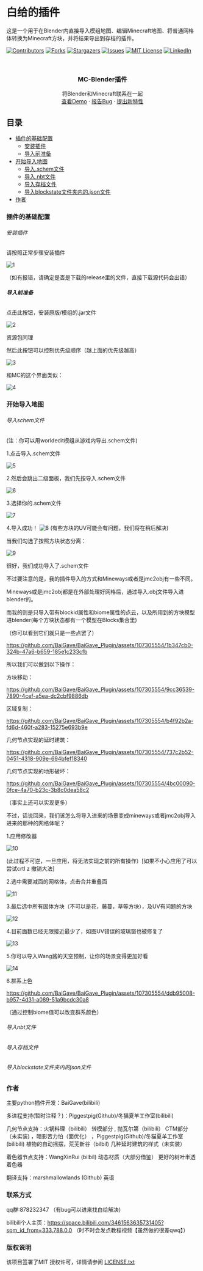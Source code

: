 

# 白给的插件

这是一个用于在Blender内直接导入模组地图、编辑Minecraft地图、将普通网格体转换为Minecraft方块，并将结果导出到存档的插件。
<!-- PROJECT SHIELDS -->

[![Contributors][contributors-shield]][contributors-url]
[![Forks][forks-shield]][forks-url]
[![Stargazers][stars-shield]][stars-url]
[![Issues][issues-shield]][issues-url]
[![MIT License][license-shield]][license-url]
[![LinkedIn][linkedin-shield]][linkedin-url]

<!-- PROJECT LOGO -->
<br />

<p align="center">

  <h3 align="center">MC-Blender插件</h3>
  <p align="center">
    将Blender和Minecraft联系在一起
    <br />
    <a href="https://github.com/BaiGave/BaiGave_Plugin">查看Demo</a>
    ·
    <a href="https://github.com/BaiGave/BaiGave_Plugin/issues">报告Bug</a>
    ·
    <a href="https://github.com/BaiGave/BaiGave_Plugin/issues">提出新特性</a>
  </p>

</p>


 
## 目录

- [插件的基础配置](#插件的基础配置)
  - [安装插件](#安装插件)
  - [导入前准备](#导入前准备)
- [开始导入地图](#开始导入地图)
  - [导入.schem文件](#导入schem文件)
  - [导入.nbt文件](#导入nbt文件)
  - [导入存档文件](#导入存档文件)
  - [导入blockstate文件夹内的.json文件](#导入blockstae文件夹内的json文件)
- [作者](#作者)

### 插件的基础配置


###### 安装插件

请按照正常步骤安装插件

   
![1](https://github.com/BaiGave/BaiGave_Plugin/assets/107305554/d25b907a-2240-4c83-af98-d74f4d5ab42d)

（如有报错，请确定是否是下载的release里的文件，直接下载源代码会出错）



###### **导入前准备**

点击此按钮，安装原版/模组的.jar文件

![2](https://github.com/BaiGave/BaiGave_Plugin/assets/107305554/1bcabfb5-5b6d-4215-ba46-0453b0f9ea68)

资源包同理

然后此按钮可以控制优先级顺序（越上面的优先级越高）

![3](https://github.com/BaiGave/BaiGave_Plugin/assets/107305554/2640fcac-439c-4f54-9a34-222f62d36664)

和MC的这个界面类似：

![4](https://github.com/BaiGave/BaiGave_Plugin/assets/107305554/7e373066-ccfb-46fd-ae9a-b075e951faf4)



### 开始导入地图


###### 导入schem文件

(注：你可以用worldedit模组从游戏内导出.schem文件)

1.点击导入.schem文件

![5](https://github.com/BaiGave/BaiGave_Plugin/assets/107305554/413f10c9-dfea-4f42-afc0-f393e33a11b7)

2.然后会跳出二级面板，我们先按导入.schem文件

![6](https://github.com/BaiGave/BaiGave_Plugin/assets/107305554/273a2cea-0a5b-43e6-926b-a39f0797b8b4)

3.选择你的.schem文件

![7](https://github.com/BaiGave/BaiGave_Plugin/assets/107305554/d09dc514-509a-454f-a418-284630aa6236)

4.导入成功！
![8](https://github.com/BaiGave/BaiGave_Plugin/assets/107305554/ec2eee60-b4b0-4deb-b094-0deb11f51206)
(有些方块的UV可能会有问题，我们将在稍后解决)

当我们勾选了按照方块状态分离：

![9](https://github.com/BaiGave/BaiGave_Plugin/assets/107305554/3d1dbdb4-a7af-4bd0-8bb5-06a430796f14)

很好，我们成功导入了.schem文件

不过要注意的是，我的插件导入的方式和Mineways或者是jmc2obj有一些不同。

Mineways或是jmc2obj都是在外部处理好网格后，通过导入.obj文件导入进blender的。

而我的则是只导入带有blockid属性和biome属性的点云，以及所用到的方块模型进blender(每个方块状态都有一个模型在Blocks集合里)

（你可以看到它们就只是一些点罢了）

https://github.com/BaiGave/BaiGave_Plugin/assets/107305554/1b347cb0-324b-47a6-b659-185e1c233cfb

所以我们可以做到以下操作：

方块移动：

https://github.com/BaiGave/BaiGave_Plugin/assets/107305554/9cc36539-7890-4cef-a5ea-dc2cbf9886db

区域复制：

https://github.com/BaiGave/BaiGave_Plugin/assets/107305554/b4f92b2a-fd6d-460f-a283-15275e693b9e

几何节点实现的延时建筑：

https://github.com/BaiGave/BaiGave_Plugin/assets/107305554/737c2b52-0451-4318-909e-694bfef18340

几何节点实现的地形破坏：

https://github.com/BaiGave/BaiGave_Plugin/assets/107305554/4bc00090-0fce-4a70-b23c-3b8c0dea58c2

（事实上还可以实现更多）

不过，话说回来，我们该怎么将导入进来的场景变成mineways或者jmc2obj导入进来的那种的网格体呢？

1.应用修改器

![10](https://github.com/BaiGave/BaiGave_Plugin/assets/107305554/fcabb29d-01b3-4cd0-937a-968b05589e2f)

(此过程不可逆，一旦应用，将无法实现之前的所有操作）[如果不小心应用了可以尝试crtl z 撤销大法]

2.选中需要减面的网格体，点击合并重叠面

![11](https://github.com/BaiGave/BaiGave_Plugin/assets/107305554/058b5200-9051-4d97-8a3e-427a16bfed41)

3.最后选中所有固体方块（不可以是花，藤蔓，草等方块），及UV有问题的方块

![12](https://github.com/BaiGave/BaiGave_Plugin/assets/107305554/e9f543b6-a42e-4ca0-89a4-e62f7893e0b0)

4.目前面数已经无限接近最少了，如图UV错误的玻璃窗也被修复了

![13](https://github.com/BaiGave/BaiGave_Plugin/assets/107305554/21bec841-9cdc-4272-be16-efacfdbdf9a2)

5.你可以导入Wang酱的天空预制，让你的场景变得更加好看

![14](https://github.com/BaiGave/BaiGave_Plugin/assets/107305554/a2dabb2f-b6a2-442a-8192-97d5f65e62b1)

6.群系上色

https://github.com/BaiGave/BaiGave_Plugin/assets/107305554/ddb95008-b957-4d31-a089-51a9bcdc30a8

（通过控制biome值可以改变群系颜色）



###### 导入nbt文件

###### 导入存档文件

###### 导入blockstate文件夹内的json文件



### 作者

主要python插件开发：BaiGave(bilibili) 

多进程支持(暂时注释？)：Piggestpig(Github)/冬猫夏羊工作室(bilibili)

几何节点支持：火锅料理（bilibili） 转模部分 , 抛瓦尔第（bilibili） CTM部分（未实装) ，暗影苦力怕（面优化） ，Piggestpig(Github)/冬猫夏羊工作室(bilibili) 植物的自动摇摆，荒芜新谷（bilbil) 几种延时建筑的样式（未实装）

着色器节点支持：WangXinRui (bilbil) 动态材质（大部分借鉴） 更好的树叶半透着色器 

翻译支持：marshmallowlands (Github) 英语

### 联系方式

qq群:878232347    （有bug可以进来找白给解决)

bilibili个人主页：https://space.bilibili.com/3461563635731405?spm_id_from=333.788.0.0 （时不时会发点教程视频【虽然做的很差qwq】）


### 版权说明

该项目签署了MIT 授权许可，详情请参阅 [LICENSE.txt](https://github.com/BaiGave/BaiGave_Plugin/blob/master/LICENSE.txt)





<!-- links -->
[your-project-path]:BaiGave/BaiGave_Plugin
[contributors-shield]: https://img.shields.io/github/contributors/BaiGave/BaiGave_Plugin.svg?style=flat-square
[contributors-url]: https://github.com/BaiGave/BaiGave_Plugin/graphs/contributors
[forks-shield]: https://img.shields.io/github/forks/BaiGave/BaiGave_Plugin.svg?style=flat-square
[forks-url]: https://github.com/BaiGave/BaiGave_Plugin/network/members
[stars-shield]: https://img.shields.io/github/stars/BaiGave/BaiGave_Plugin.svg?style=flat-square
[stars-url]: https://github.com/BaiGave/BaiGave_Plugin/stargazers
[issues-shield]: https://img.shields.io/github/issues/BaiGave/BaiGave_Plugin.svg?style=flat-square
[issues-url]: https://img.shields.io/github/issues/BaiGave/BaiGave_Plugin.svg
[license-shield]: https://img.shields.io/github/license/BaiGave/BaiGave_Plugin.svg?style=flat-square
[license-url]: https://github.com/BaiGave/BaiGave_Plugin/blob/master/LICENSE.txt
[linkedin-shield]: https://img.shields.io/badge/-LinkedIn-black.svg?style=flat-square&logo=linkedin&colorB=555
[linkedin-url]: https://linkedin.com/in/shaojintian


